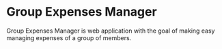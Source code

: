 # Group Expenses Manager
Group Expenses Manager is web application with the goal of making easy managing expenses of a group of members.

